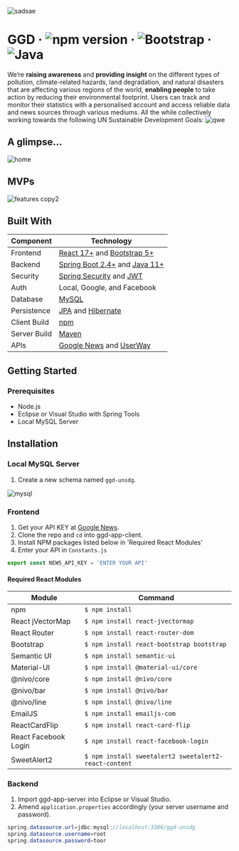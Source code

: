
![sadsae](https://user-images.githubusercontent.com/72175303/112560155-77568080-8dca-11eb-88cf-d5bb95393bf9.png)
# GGD &middot; ![npm version](https://img.shields.io/npm/v/react.svg?style=flat) &middot; ![Bootstrap](https://img.shields.io/badge/Bootstrap-v5.0-yellowgreen.svg) &middot; ![Java](https://img.shields.io/badge/Java-v11.0-orange.svg)
We’re **raising awareness** and **providing insight** on the different types of pollution, climate-related hazards, land degradation, and natural disasters that are affecting various regions of the world, **enabling people** to take action by reducing their environmental footprint. Users can track and monitor their statistics with a personalised account and access reliable data and news sources through various mediums. All the while collectively working towards the following UN Sustainable Development Goals:
![qwe](https://user-images.githubusercontent.com/72175303/112559949-f7c8b180-8dc9-11eb-83e4-e1b585514571.png)

## A glimpse...
![home](https://user-images.githubusercontent.com/72175303/112677950-40cc4480-8e62-11eb-9cc4-fee2c24473f1.gif)

## MVPs
![features copy2](https://user-images.githubusercontent.com/72175303/112678212-8ee14800-8e62-11eb-9279-9358b421841f.png)

## Built With
Component         | Technology
---               | ---
Frontend          | [React 17+](https://reactjs.org/) and [Bootstrap 5+](https://react-bootstrap.github.io/)
Backend           | [Spring Boot 2.4+](https://spring.io/projects/spring-boot) and [Java 11+](https://www.oracle.com/java/)
Security          | [Spring Security](https://spring.io/projects/spring-security) and [JWT](https://jwt.io/)
Auth              | Local, Google, and Facebook
Database          | [MySQL](https://www.mysql.com/)
Persistence       | [JPA](https://spring.io/projects/spring-data-jpa) and [Hibernate](https://www.baeldung.com/spring-boot-hibernate)
Client Build      | [npm](https://www.npmjs.com/)
Server Build      | [Maven](https://maven.apache.org/)
APIs              | [Google News](https://newsapi.org/) and [UserWay](https://userway.org/)


## Getting Started
### Prerequisites
* Node.js
* Eclipse or Visual Studio with Spring Tools
* Local MySQL Server


## Installation
### Local MySQL Server
1. Create a new schema named ```ggd-unsdg```.

![mysql](https://user-images.githubusercontent.com/72175303/112675847-9521f500-8e5f-11eb-922a-dc3c3791fd90.gif)


### Frontend
1. Get your API KEY at [Google News](https://newsapi.org/).
2. Clone the repo and ```cd``` into ggd-app-client.
3. Install NPM packages listed below in 'Required React Modules'
4. Enter your API in ```Constants.js```

```javascript
export const NEWS_API_KEY = 'ENTER YOUR API'
```

#### Required React Modules
Module                | Command
---                   | ---
npm                   | ```$ npm install```
React jVectorMap      | ```$ npm install react-jvectormap```
React Router          | ```$ npm install react-router-dom```
Bootstrap             | ```$ npm install react-bootstrap bootstrap```
Semantic UI           | ```$ npm install semantic-ui```
Material-UI           | ```$ npm install @material-ui/core```
@nivo/core            | ```$ npm install @nivo/core```
@nivo/bar             | ```$ npm install @nivo/bar```
@nivo/line            | ```$ npm install @nivo/line```
EmailJS               | ```$ npm install emailjs-com```
ReactCardFlip         | ```$ npm install react-card-flip```
React Facebook Login  | ```$ npm install react-facebook-login```
SweetAlert2           | ```$ npm install sweetalert2 sweetalert2-react-content```

### Backend
1. Import ggd-app-server into Eclipse or Visual Studio.
2. Amend ```application.properties``` accordingly (your server username and password).
````java
spring.datasource.url=jdbc:mysql://localhost:3306/ggd-unsdg
spring.datasource.username=root
spring.datasource.password=toor
````
